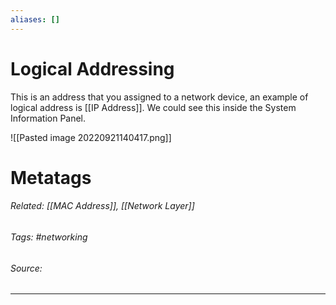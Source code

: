 ```yaml
---
aliases: []
---
```

# Logical Addressing
This is an address that you assigned to a network device, an example of logical address is [[IP Address]]. We could see this inside the System Information Panel. 

![[Pasted image 20220921140417.png]]


# Metatags
###### Related: [[MAC Address]], [[Network Layer]]
###### Tags: #networking 
###### Source: 

---